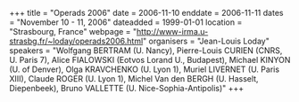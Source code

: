 +++
title = "Operads 2006"
date = 2006-11-10
enddate = 2006-11-11
dates = "November 10 - 11, 2006"
dateadded = 1999-01-01
location = "Strasbourg, France"
webpage = "http://www-irma.u-strasbg.fr/~loday/operads2006.html"
organisers = "Jean-Louis Loday"
speakers = "Wolfgang BERTRAM (U. Nancy), Pierre-Louis CURIEN (CNRS, U. Paris 7), Alice FIALOWSKI (Eotvos Lorand U., Budapest), Michael KINYON (U. of Denver), Olga KRAVCHENKO (U. Lyon 1), Muriel LIVERNET (U. Paris XIII), Claude ROGER (U. Lyon 1), Michel Van den BERGH (U. Hasselt, Diepenbeek), Bruno VALLETTE (U. Nice-Sophia-Antipolis)"
+++
